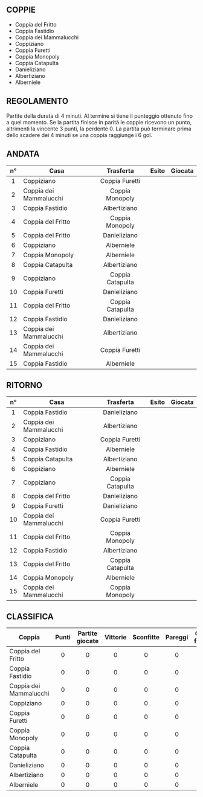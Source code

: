 ## COPPIE

 - Coppia del Fritto
 - Coppia Fastidio
 - Coppia dei Mammalucchi
 - Coppiziano
 - Coppia Furetti
 - Coppia Monopoly
 - Coppia Catapulta
 - Danieliziano
 - Albertiziano
 - Alberniele
 
 
## REGOLAMENTO
Partite della durata di 4 minuti. Al termine si tiene il punteggio ottenuto fino a quel momento.
Se la partita finisce in parità le coppie ricevono un punto, altrimenti la vincente 3 punti, la perdente 0.
La partita può terminare prima dello scadere dei 4 minuti se una coppia raggiunge i 6 gol.

## ANDATA
| n° | Casa | Trasferta | Esito | Giocata
|:-:|----------|:-------------:|:------:|:------:
| 1 | Coppiziano | Coppia Furetti |  |
| 2 | Coppia dei Mammalucchi | Coppia Monopoly |  |
| 3 | Coppia Fastidio | Albertiziano |  |
| 4 | Coppia del Fritto | Coppia Monopoly |  |
| 5 | Coppia del Fritto | Danieliziano |  |
| 6 | Coppiziano | Alberniele |  |
| 7 | Coppia Monopoly | Alberniele |  |
| 8 | Coppia Catapulta | Albertiziano |  |
| 9 | Coppiziano | Coppia Catapulta |  |
| 10 | Coppia Furetti | Danieliziano |  |
| 11 | Coppia del Fritto | Coppia Catapulta |  |
| 12 | Coppia Fastidio | Danieliziano |  |
| 13 | Coppia dei Mammalucchi | Albertiziano |  |
| 14 | Coppia dei Mammalucchi | Coppia Furetti |  |
| 15 | Coppia Fastidio | Alberniele |  |

## RITORNO
| n° | Casa | Trasferta | Esito | Giocata
|:-:|----------|:-------------:|:------:|:------:
| 1 | Coppia Fastidio | Danieliziano |  |
| 2 | Coppia dei Mammalucchi | Albertiziano |  |
| 3 | Coppiziano | Coppia Furetti |  |
| 4 | Coppia Fastidio | Alberniele |  |
| 5 | Coppia Catapulta | Albertiziano |  |
| 6 | Coppiziano | Alberniele |  |
| 7 | Coppiziano | Coppia Catapulta |  |
| 8 | Coppia del Fritto | Danieliziano |  |
| 9 | Coppia Furetti | Danieliziano |  |
| 10 | Coppia dei Mammalucchi | Coppia Furetti |  |
| 11 | Coppia del Fritto | Coppia Monopoly |  |
| 12 | Coppia Fastidio | Albertiziano |  |
| 13 | Coppia del Fritto | Coppia Catapulta |  |
| 14 | Coppia Monopoly | Alberniele |  |
| 15 | Coppia dei Mammalucchi | Coppia Monopoly |  |

## CLASSIFICA
| Coppia | Punti | Partite giocate | Vittorie | Sconfitte | Pareggi | Gol fatti | Gol subiti | Differenza reti
|--------|:-----:|:--------:|:--------:|:--------:|:--------:|:--------:|:--------:|:--------:|
|Coppia del Fritto | 0 | 0 | 0 | 0 | 0 | 0 | 0 | 0
|Coppia Fastidio | 0 | 0 | 0 | 0 | 0 | 0 | 0 | 0
|Coppia dei Mammalucchi | 0 | 0 | 0 | 0 | 0 | 0 | 0 | 0
|Coppiziano | 0 | 0 | 0 | 0 | 0 | 0 | 0 | 0
|Coppia Furetti | 0 | 0 | 0 | 0 | 0 | 0 | 0 | 0
|Coppia Monopoly | 0 | 0 | 0 | 0 | 0 | 0 | 0 | 0
|Coppia Catapulta | 0 | 0 | 0 | 0 | 0 | 0 | 0 | 0
|Danieliziano | 0 | 0 | 0 | 0 | 0 | 0 | 0 | 0
|Albertiziano | 0 | 0 | 0 | 0 | 0 | 0 | 0 | 0
|Alberniele | 0 | 0 | 0 | 0 | 0 | 0 | 0 | 0
